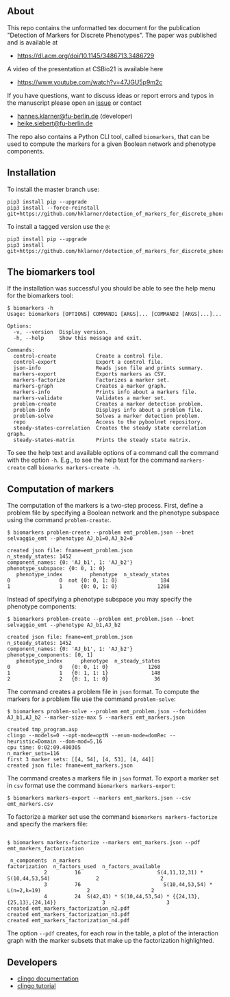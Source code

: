 

## About
This repo contains the unformatted tex document for the publication "Detection of Markers for Discrete Phenotypes".
The paper was published and is available at

 * https://dl.acm.org/doi/10.1145/3486713.3486729

A video of the presentation at CSBio21 is available here

 * https://www.youtube.com/watch?v=47JGU5p9m2c

If you have questions, want to discuss ideas or report errors and typos in the manuscript please open an [issue](http://github.com/hklarner/detection_of_markers_for_discrete_phenotypes/issues) or contact

 * hannes.klarner@fu-berlin.de (developer)
 * heike.siebert@fu-berlin.de

The repo also contains a Python CLI tool, called `biomarkers`, that can be used to compute the markers for a given Boolean network and phenotype components.


## Installation
To install the master branch use:

``` 
pip3 install pip --upgrade
pip3 install --force-reinstall git+https://github.com/hklarner/detection_of_markers_for_discrete_phenotypes
```

To install a tagged version use the `@`: 

``` 
pip3 install pip --upgrade
pip3 install git+https://github.com/hklarner/detection_of_markers_for_discrete_phenotypes@1.0.0
```


## The biomarkers tool
If the installation was successful you should be able to see the help menu for the biomarkers tool:
```
$ biomarkers -h
Usage: biomarkers [OPTIONS] COMMAND1 [ARGS]... [COMMAND2 [ARGS]...]...

Options:
  -v, --version  Display version.
  -h, --help     Show this message and exit.

Commands:
  control-create             Create a control file.
  control-export             Export a control file.
  json-info                  Reads json file and prints summary.
  markers-export             Exports markers as CSV.
  markers-factorize          Factorizes a marker set.
  markers-graph              Creates a marker graph.
  markers-info               Prints info about a markers file.
  markers-validate           Validates a marker set.
  problem-create             Creates a marker detection problem.
  problem-info               Displays info about a problem file.
  problem-solve              Solves a marker detection problem.
  repo                       Access to the pyboolnet repository.
  steady-states-correlation  Creates the steady state correlation graph.
  steady-states-matrix       Prints the steady state matrix.
```
To see the help text and available options of a command call the command with the option `-h`.
E.g., to see the help text for the command `markers-create` call `biomarks markers-create -h`.


## Computation of markers
The computation of the markers is a two-step process.
First, define a problem file by specifying a Boolean network and the phenotype subspace using the command `problem-create`:.
```
$ biomarkers problem-create --problem emt_problem.json --bnet selvaggio_emt --phenotype AJ_b1=0,AJ_b2=0

created json file: fname=emt_problem.json
n_steady_states: 1452
component_names: {0: 'AJ_b1', 1: 'AJ_b2'}
phenotype_subspace: {0: 0, 1: 0}
   phenotype_index         phenotype  n_steady_states
0                0  not {0: 0, 1: 0}              184
1                1      {0: 0, 1: 0}             1268
```

Instead of specifying a phenotype subspace you may specify the phenotype components:
```
$ biomarkers problem-create --problem emt_problem.json --bnet selvaggio_emt --phenotype AJ_b1,AJ_b2

created json file: fname=emt_problem.json
n_steady_states: 1452
component_names: {0: 'AJ_b1', 1: 'AJ_b2'}
phenotype_components: [0, 1]
   phenotype_index      phenotype  n_steady_states
0                0   {0: 0, 1: 0}             1268
1                1   {0: 1, 1: 1}              148
2                2   {0: 1, 1: 0}               36
```
The command creates a problem file in `json` format.
To compute the markers for a problem file use the command `problem-solve`:
```
$ biomarkers problem-solve --problem emt_problem.json --forbidden AJ_b1,AJ_b2 --marker-size-max 5 --markers emt_markers.json

created tmp_program.asp
clingo --models=0 --opt-mode=optN --enum-mode=domRec --heuristic=Domain --dom-mod=5,16
cpu time: 0:02:09.400305
n_marker_sets=116
first 3 marker sets: [[4, 54], [4, 53], [4, 44]]
created json file: fname=emt_markers.json
```
The command creates a markers file in `json` format.
To export a marker set in `csv` format use the command `biomarkers markers-export`:
```
$ biomarkers markers-export --markers emt_markers.json --csv emt_markers.csv
```

To factorize a marker set use the command `biomarkers markers-factorize` and specify the markers file:
```

$ biomarkers markers-factorize --markers emt_markers.json --pdf emt_markers_factorization

 n_components  n_markers                                          factorization  n_factors_used  n_factors_available
            2         16                         S(4,11,12,31) * S(10,44,53,54)               2                    2
            3         76                           S(10,44,53,54) * L(n=2,k=19)               2                    2
            4         24  S(42,43) * S(10,44,53,54) * {{24,13},{25,13},{24,14}}               3                    3
created emt_markers_factorization_n2.pdf
created emt_markers_factorization_n3.pdf
created emt_markers_factorization_n4.pdf
```
The option `--pdf` creates, for each row in the table, a plot of the interaction graph with the marker subsets that make up the factorization highlighted.


## Developers
- [clingo documentation](https://potassco.org/clingo/python-api/5.4/)
- [clingo tutorial](https://potassco.org/clingo/python-api/current/clingo/)
